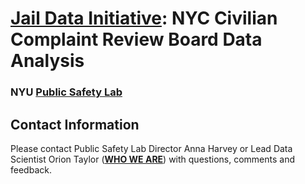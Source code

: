 # <a href="https://publicsafetylab.org/jail-data-initiative"><b>Jail Data Initiative</b></a>: NYC Civilian Complaint Review Board Data Analysis
### NYU <a href="https://publicsafetylab.org/"><b>Public Safety Lab</b></a>



## Contact Information

Please contact Public Safety Lab Director Anna Harvey or Lead Data Scientist Orion Taylor (<a href="https://publicsafetylab.org/who-we-are"><b>WHO WE ARE</b></a>) with questions, comments and feedback.
